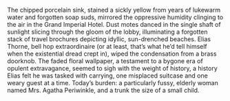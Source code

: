 The chipped porcelain sink, stained a sickly yellow from years of lukewarm water and forgotten soap suds, mirrored the oppressive humidity clinging to the air in the Grand Imperial Hotel.  Dust motes danced in the single shaft of sunlight slicing through the gloom of the lobby, illuminating a forgotten stack of travel brochures depicting idyllic, sun-drenched beaches.  Elias Thorne, bell hop extraordinaire (or at least, that’s what he’d tell himself when the existential dread crept in), wiped the condensation from a brass doorknob.  The faded floral wallpaper, a testament to a bygone era of opulent extravagance, seemed to sigh with the weight of history, a history Elias felt he was tasked with carrying, one misplaced suitcase and one weary guest at a time.  Today’s burden: a particularly fussy, elderly woman named Mrs. Agatha Periwinkle, and a trunk the size of a small child.
